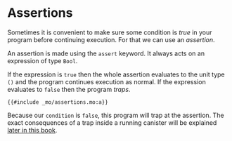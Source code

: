 # Assertions

Sometimes it is convenient to make sure some condition is _true_ in your program before continuing execution. For that we can use an _assertion_.

An assertion is made using the `assert` keyword. It always acts on an expression of type `Bool`.

If the expression is `true` then the whole assertion evaluates to the unit type `()` and the program continues execution as normal. If the expression evaluates to `false` then the program _traps_.

```motoko
{{#include _mo/assertions.mo:a}}
```

Because our `condition` is `false`, this program will trap at the assertion. The exact consequences of a trap inside a running canister will be explained [later in this book](/advanced-concepts.html).
